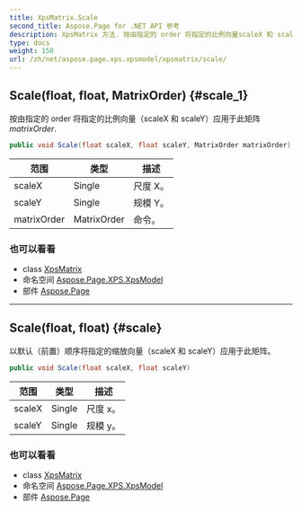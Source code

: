 ```yaml
---
title: XpsMatrix.Scale
second_title: Aspose.Page for .NET API 参考
description: XpsMatrix 方法. 按由指定的 order 将指定的比例向量scaleX 和 scaleY应用于此矩阵matrixOrder.
type: docs
weight: 150
url: /zh/net/aspose.page.xps.xpsmodel/xpsmatrix/scale/
---
```

## Scale(float, float, MatrixOrder) {#scale_1}

按由指定的 order 将指定的比例向量（scaleX 和 scaleY）应用于此矩阵*matrixOrder*.

```csharp
public void Scale(float scaleX, float scaleY, MatrixOrder matrixOrder)
```

| 范围 | 类型 | 描述 |
| --- | --- | --- |
| scaleX | Single | 尺度 X。 |
| scaleY | Single | 规模 Y。 |
| matrixOrder | MatrixOrder | 命令。 |

### 也可以看看

* class [XpsMatrix](../)
* 命名空间 [Aspose.Page.XPS.XpsModel](../../xpsmatrix/)
* 部件 [Aspose.Page](../../../)

---

## Scale(float, float) {#scale}

以默认（前置）顺序将指定的缩放向量（scaleX 和 scaleY）应用于此矩阵。

```csharp
public void Scale(float scaleX, float scaleY)
```

| 范围 | 类型 | 描述 |
| --- | --- | --- |
| scaleX | Single | 尺度 x。 |
| scaleY | Single | 规模 y。 |

### 也可以看看

* class [XpsMatrix](../)
* 命名空间 [Aspose.Page.XPS.XpsModel](../../xpsmatrix/)
* 部件 [Aspose.Page](../../../)


